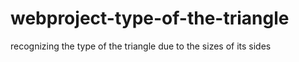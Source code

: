 # webproject-type-of-the-triangle
recognizing the type of the triangle due to the sizes of its sides
